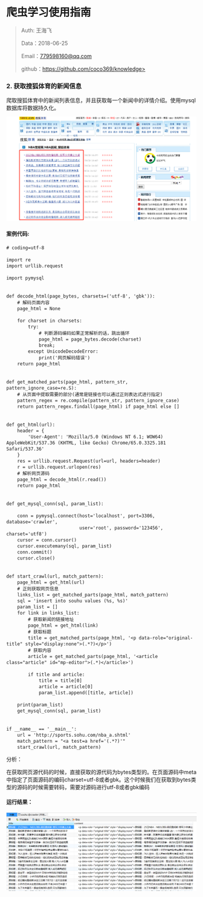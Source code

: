 
# 爬虫学习使用指南

>Auth: 王海飞
>
>Data：2018-06-25
>
>Email：779598160@qq.com
>
>github：https://github.com/coco369/knowledge>


### 2. 获取搜狐体育的新闻信息

爬取搜狐体育中的新闻列表信息，并且获取每一个新闻中的详情介绍。使用mysql数据库将数据持久化。

![图](images/spider_souhu.png)

#### 案例代码:

	# coding=utf-8

	import re
	import urllib.request
	
	import pymysql
	
	
	def decode_html(page_bytes, charsets=('utf-8', 'gbk')):
	    # 解码页面内容
	    page_html = None
	
	    for charset in charsets:
	        try:
	            # 判断源码编码如果正常解析的话，跳出循环
	            page_html = page_bytes.decode(charset)
	            break;
	        except UnicodeDecodeError:
	            print('网页解码错误')
	    return page_html
	
	
	def get_matched_parts(page_html, pattern_str, pattern_ignore_case=re.S):
	    # 从页面中提取需要的部分(通常是链接也可以通过正则表达式进行指定)
	    pattern_regex = re.compile(pattern_str, pattern_ignore_case)
	    return pattern_regex.findall(page_html) if page_html else []
	
	
	def get_html(url):
	    header = {
	        'User-Agent': 'Mozilla/5.0 (Windows NT 6.1; WOW64) AppleWebKit/537.36 (KHTML, like Gecko) Chrome/65.0.3325.181 Safari/537.36'
	    }
	    res = urllib.request.Request(url=url, headers=header)
	    r = urllib.request.urlopen(res)
	    # 解析网页源码
	    page_html = decode_html(r.read())
	    return page_html
	
	
	def get_mysql_conn(sql, param_list):
	
	    conn = pymysql.connect(host='localhost', port=3306, database='crawler',
	                           user='root', password='123456', charset='utf8')
	    cursor = conn.cursor()
	    cursor.executemany(sql, param_list)
	    conn.commit()
	    cursor.close()
	
	
	def start_crawl(url, match_pattern):
	    page_html = get_html(url)
	    # 正则获取网页信息
	    links_list = get_matched_parts(page_html, match_pattern)
	    sql = 'insert into souhu values (%s, %s)'
	    param_list = []
	    for link in links_list:
	        # 获取新闻的链接地址
	        page_html = get_html(link)
	        # 获取标题
	        title = get_matched_parts(page_html, '<p data-role="original-title" style="display:none">(.*?)</p>')
	        # 获取内容
	        article = get_matched_parts(page_html, '<article class="article" id="mp-editor">(.*)</article>')
	
	        if title and article:
	            title = title[0]
	            article = article[0]
	            param_list.append([title, article])
	
	    print(param_list)
	    get_mysql_conn(sql, param_list)
	
	
	if __name__ == '__main__':
	    url = 'http://sports.sohu.com/nba_a.shtml'
	    match_pattern = "<a test=a href='(.*?)'"
	    start_crawl(url, match_pattern)

分析：

在获取网页源代码的时候，直接获取的源代码为bytes类型的。在页面源码中meta中指定了页面源码的编码charset=utf-8或者gbk。这个时候我们在获取到bytes类型的源码的时候需要转码，需要对源码进行utf-8或者gbk编码

#### 运行结果：

![图](images/spider_souhu_mysql.png)


